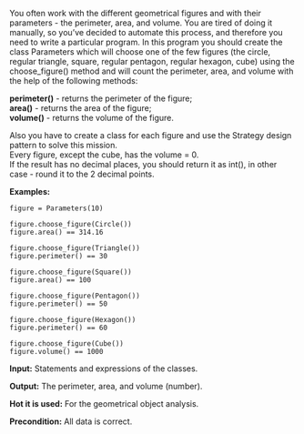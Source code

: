 You often work with the different geometrical figures and with their parameters - the perimeter, area, and volume. You are tired of doing it manually, so you’ve decided to automate this process, and therefore you need to write a particular program. In this program you should create the class Parameters which will choose one of the few figures (the circle, regular triangle, square, regular pentagon, regular hexagon, cube) using the choose_figure() method and will count the perimeter, area, and volume with the help of the following methods:

<b>perimeter()</b> - returns the perimeter of the figure;</br>
<b>area()</b> - returns the area of the figure;</br>
<b>volume()</b> - returns the volume of the figure.

Also you have to create a class for each figure and use the Strategy design pattern to solve this mission.</br>
Every figure, except the cube, has the volume = 0.</br>
If the result has no decimal places, you should return it as int(), in other case - round it to the 2 decimal points.

<b>Examples:</b>
```
figure = Parameters(10)
    
figure.choose_figure(Circle())
figure.area() == 314.16

figure.choose_figure(Triangle())
figure.perimeter() == 30

figure.choose_figure(Square())
figure.area() == 100

figure.choose_figure(Pentagon())
figure.perimeter() == 50

figure.choose_figure(Hexagon())
figure.perimeter() == 60

figure.choose_figure(Cube())
figure.volume() == 1000
```

<b>Input:</b> Statements and expressions of the classes.

<b>Output:</b> The perimeter, area, and volume (number).

<b>Hot it is used:</b> For the geometrical object analysis.

<b>Precondition:</b> All data is correct.

